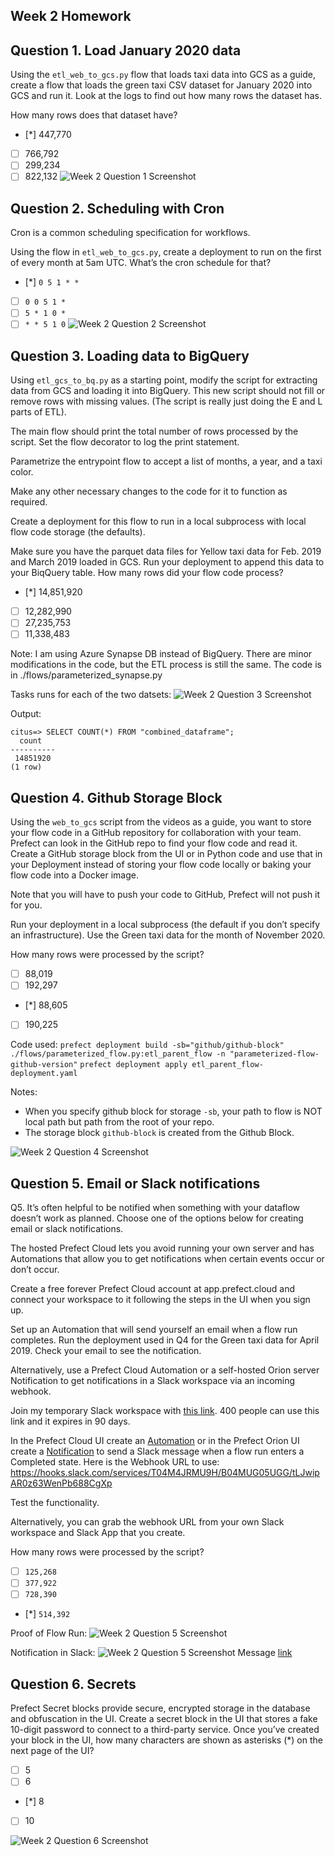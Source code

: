 ## Week 2 Homework


## Question 1. Load January 2020 data

Using the `etl_web_to_gcs.py` flow that loads taxi data into GCS as a guide, create a flow that loads the green taxi CSV dataset for January 2020 into GCS and run it. Look at the logs to find out how many rows the dataset has.

How many rows does that dataset have?

* [*] 447,770
* [ ] 766,792
* [ ] 299,234
* [ ] 822,132
![Week 2 Question 1 Screenshot](resources/images/2023-02-05-20-24-44.png)

## Question 2. Scheduling with Cron

Cron is a common scheduling specification for workflows. 

Using the flow in `etl_web_to_gcs.py`, create a deployment to run on the first of every month at 5am UTC. What’s the cron schedule for that?

- [*] `0 5 1 * *`
- [ ] `0 0 5 1 *`
- [ ] `5 * 1 0 *`
- [ ] `* * 5 1 0`
![Week 2 Question 2 Screenshot](resources/images/2023-02-05-20-26-32.png)

## Question 3. Loading data to BigQuery 

Using `etl_gcs_to_bq.py` as a starting point, modify the script for extracting data from GCS and loading it into BigQuery. This new script should not fill or remove rows with missing values. (The script is really just doing the E and L parts of ETL).

The main flow should print the total number of rows processed by the script. Set the flow decorator to log the print statement.

Parametrize the entrypoint flow to accept a list of months, a year, and a taxi color. 

Make any other necessary changes to the code for it to function as required.

Create a deployment for this flow to run in a local subprocess with local flow code storage (the defaults).

Make sure you have the parquet data files for Yellow taxi data for Feb. 2019 and March 2019 loaded in GCS. Run your deployment to append this data to your BiqQuery table. How many rows did your flow code process?

- [*] 14,851,920
- [ ] 12,282,990
- [ ] 27,235,753
- [ ] 11,338,483

Note:  I am using Azure Synapse DB instead of BigQuery.  There are minor modifications in the code, but the ETL process is still the same.  The code is in ./flows/parameterized_synapse.py

Tasks runs for each of the two datsets:
![Week 2 Question 3 Screenshot](resources/images/2023-02-05-22-10-34.png)

Output:
```
citus=> SELECT COUNT(*) FROM "combined_dataframe";
  count   
----------
 14851920
(1 row)
```


## Question 4. Github Storage Block

Using the `web_to_gcs` script from the videos as a guide, you want to store your flow code in a GitHub repository for collaboration with your team. Prefect can look in the GitHub repo to find your flow code and read it. Create a GitHub storage block from the UI or in Python code and use that in your Deployment instead of storing your flow code locally or baking your flow code into a Docker image. 

Note that you will have to push your code to GitHub, Prefect will not push it for you.

Run your deployment in a local subprocess (the default if you don’t specify an infrastructure). Use the Green taxi data for the month of November 2020.

How many rows were processed by the script?

- [ ] 88,019
- [ ] 192,297
- [*] 88,605
- [ ] 190,225

Code used:
`prefect deployment build -sb="github/github-block" ./flows/parameterized_flow.py:etl_parent_flow -n "parameterized-flow-github-version"`
`prefect deployment apply etl_parent_flow-deployment.yaml`

Notes:
* When you specify github block for storage `-sb`, your path to flow is NOT local path but path from the root of your repo. 
* The storage block `github-block` is created from the Github Block.

![Week 2 Question 4 Screenshot](resources/images/2023-02-05-22-03-41.png)

## Question 5. Email or Slack notifications

Q5. It’s often helpful to be notified when something with your dataflow doesn’t work as planned. Choose one of the options below for creating email or slack notifications.

The hosted Prefect Cloud lets you avoid running your own server and has Automations that allow you to get notifications when certain events occur or don’t occur. 

Create a free forever Prefect Cloud account at app.prefect.cloud and connect your workspace to it following the steps in the UI when you sign up. 

Set up an Automation that will send yourself an email when a flow run completes. Run the deployment used in Q4 for the Green taxi data for April 2019. Check your email to see the notification.

Alternatively, use a Prefect Cloud Automation or a self-hosted Orion server Notification to get notifications in a Slack workspace via an incoming webhook. 

Join my temporary Slack workspace with [this link](https://join.slack.com/t/temp-notify/shared_invite/zt-1odklt4wh-hH~b89HN8MjMrPGEaOlxIw). 400 people can use this link and it expires in 90 days. 

In the Prefect Cloud UI create an [Automation](https://docs.prefect.io/ui/automations) or in the Prefect Orion UI create a [Notification](https://docs.prefect.io/ui/notifications/) to send a Slack message when a flow run enters a Completed state. Here is the Webhook URL to use: https://hooks.slack.com/services/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

Test the functionality.

Alternatively, you can grab the webhook URL from your own Slack workspace and Slack App that you create. 


How many rows were processed by the script?

- [ ] `125,268`
- [ ] `377,922`
- [ ] `728,390`
- [*] `514,392`

Proof of Flow Run:
![Week 2 Question 5 Screenshot](resources/images/2023-02-05-22-24-35.png)

Notification in Slack:
![Week 2 Question 5 Screenshot](resources/images/2023-02-05-22-25-24.png)
Message [link](https://temp-notify.slack.com/archives/C04M4NAM67L/p1675606901111839)

## Question 6. Secrets

Prefect Secret blocks provide secure, encrypted storage in the database and obfuscation in the UI. Create a secret block in the UI that stores a fake 10-digit password to connect to a third-party service. Once you’ve created your block in the UI, how many characters are shown as asterisks (*) on the next page of the UI?

- [ ] 5
- [ ] 6
- [*] 8
- [ ] 10

![Week 2 Question 6 Screenshot](resources/images/2023-02-05-20-51-25.png)
